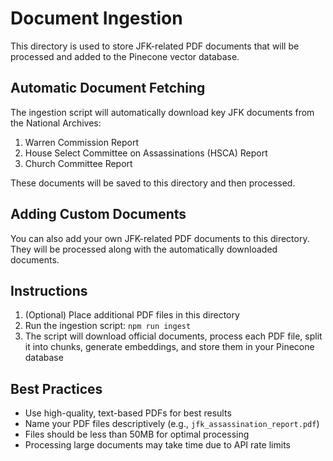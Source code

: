 # Document Ingestion

This directory is used to store JFK-related PDF documents that will be processed and added to the Pinecone vector database.

## Automatic Document Fetching

The ingestion script will automatically download key JFK documents from the National Archives:

1. Warren Commission Report
2. House Select Committee on Assassinations (HSCA) Report
3. Church Committee Report

These documents will be saved to this directory and then processed.

## Adding Custom Documents

You can also add your own JFK-related PDF documents to this directory. They will be processed along with the automatically downloaded documents.

## Instructions

1. (Optional) Place additional PDF files in this directory
2. Run the ingestion script: `npm run ingest`
3. The script will download official documents, process each PDF file, split it into chunks, generate embeddings, and store them in your Pinecone database

## Best Practices

- Use high-quality, text-based PDFs for best results
- Name your PDF files descriptively (e.g., `jfk_assassination_report.pdf`)
- Files should be less than 50MB for optimal processing
- Processing large documents may take time due to API rate limits 